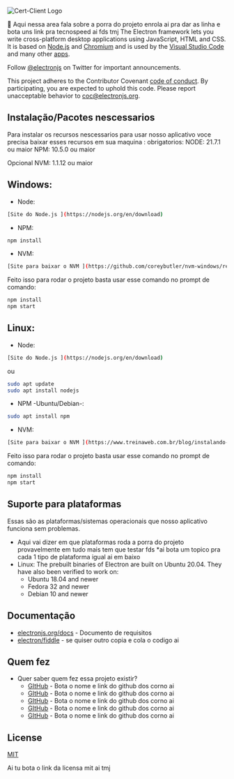 ![Cert-Client Logo](https://cdn.discordapp.com/attachments/1105276174814421122/1228785695632527470/Captura_de_tela_2024-04-13_161439-transformed-removebg-preview.png?ex=662d4edb&is=661ad9db&hm=0b3ccfd66c8e03a1e4ac37261347386bf38a095230aabd099039db4dbb1684f3&)


:memo: Aqui nessa area fala sobre a porra do projeto enrola ai pra dar as linha e bota uns link pra tecnospeed ai fds tmj
The Electron framework lets you write cross-platform desktop applications
using JavaScript, HTML and CSS. It is based on [Node.js](https://nodejs.org/) and
[Chromium](https://www.chromium.org) and is used by the [Visual Studio
Code](https://github.com/Microsoft/vscode/) and many other [apps](https://electronjs.org/apps).

Follow [@electronjs](https://twitter.com/electronjs) on Twitter for important
announcements.

This project adheres to the Contributor Covenant
[code of conduct](https://github.com/electron/electron/tree/main/CODE_OF_CONDUCT.md).
By participating, you are expected to uphold this code. Please report unacceptable
behavior to [coc@electronjs.org](mailto:coc@electronjs.org).

## Instalação/Pacotes nescessarios

Para instalar os recursos nescessarios para usar nosso aplicativo voce precisa baixar esses recursos em sua maquina : 
obrigatorios:
NODE: 21.7.1 ou maior 
NPM: 10.5.0 ou maior 

Opcional
NVM: 1.1.12 ou maior 
## Windows:

* Node:
```sh
[Site do Node.js ](https://nodejs.org/en/download)
```
* NPM: 
```sh
npm install
```
* NVM: 
```sh
[Site para baixar o NVM ](https://github.com/coreybutler/nvm-windows/releases)
```
Feito isso para rodar o projeto basta usar esse comando no prompt de comando:
```sh
npm install
npm start
```
## Linux:
* Node:
```sh
[Site do Node.js ](https://nodejs.org/en/download)
```
ou 
```sh
sudo apt update
sudo apt install nodejs
```
* NPM -Ubuntu/Debian-: 
```sh
sudo apt install npm
```
* NVM: 
```sh
[Site para baixar o NVM ](https://www.treinaweb.com.br/blog/instalando-e-gerenciando-varias-versoes-do-node-js-com-nvm#google_vignette)
```
Feito isso para rodar o projeto basta usar esse comando no prompt de comando:
```sh
npm install
npm start
```


## Suporte para plataformas

Essas são as plataformas/sistemas operacionais que nosso aplicativo funciona sem problemas.

* Aqui vai dizer em que plataformas roda a porra do projeto provavelmente em tudo mais tem que testar fds
*ai bota um topico pra cada 1 tipo de plataforma igual ai em baixo
* Linux: The prebuilt binaries of Electron are built on Ubuntu 20.04. They have also been verified to work on:
  * Ubuntu 18.04 and newer
  * Fedora 32 and newer
  * Debian 10 and newer


## Documentação

* [electronjs.org/docs](https://electronjs.org/docs) - Documento de requisitos
* [electron/fiddle](https://github.com/electron/fiddle) - se quiser outro copia e cola o codigo ai 

## Quem fez

* Quer saber quem fez essa projeto existir?
  * [GItHub](https://electronjs.org/docs) - Bota o nome e link do github dos corno ai 
  * [GItHub](https://electronjs.org/docs) - Bota o nome e link do github dos corno ai 
  * [GItHub](https://electronjs.org/docs) - Bota o nome e link do github dos corno ai 
  * [GItHub](https://electronjs.org/docs) - Bota o nome e link do github dos corno ai
  * [GItHub](https://electronjs.org/docs) - Bota o nome e link do github dos corno ai

## License

[MIT](https://github.com/electron/electron/blob/main/LICENSE)

Ai tu bota o link da licensa mit ai tmj
